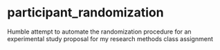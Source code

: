 # participant_randomization
Humble attempt to automate the randomization procedure for an experimental study proposal for my research methods class assignment
